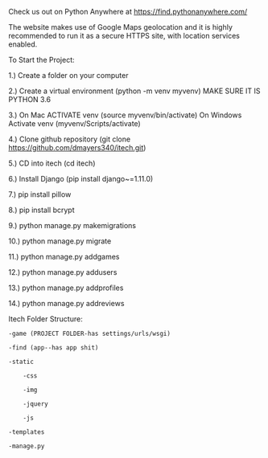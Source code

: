 Check us out on Python Anywhere at https://find.pythonanywhere.com/

The website makes use of Google Maps geolocation and it is highly recommended to run it as a secure HTTPS site, with location services enabled. 

To Start the Project:

1.) Create a folder on your computer

2.) Create a virtual environment (python -m venv myvenv) MAKE SURE IT IS PYTHON 3.6

3.) On Mac ACTIVATE venv (source myvenv/bin/activate) 
 	On Windows Activate venv (myvenv/Scripts/activate)
	
4.) Clone github repository (git clone https://github.com/dmayers340/itech.git)

5.) CD into itech (cd itech)

6.) Install Django (pip install django~=1.11.0)

7.) pip install pillow

8.) pip install bcrypt

9.) python manage.py makemigrations

10.) python manage.py migrate

11.) python manage.py addgames

12.) python manage.py addusers

13.) python manage.py addprofiles

14.) python manage.py addreviews


Itech Folder Structure:

	-game (PROJECT FOLDER-has settings/urls/wsgi)
	
	-find (app--has app shit)
	
	-static 
	
		-css
		
		-img
		
		-jquery
		
		-js
		
	-templates
	
	-manage.py 

